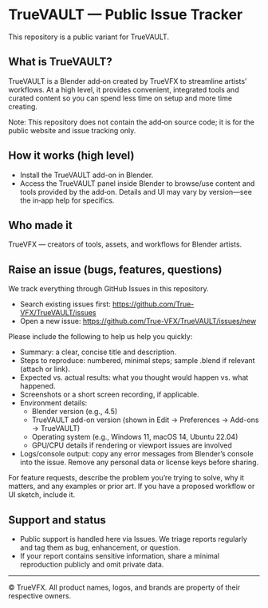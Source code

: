 # TrueVAULT — Public Issue Tracker

This repository is a public variant for TrueVAULT.

## What is TrueVAULT?

TrueVAULT is a Blender add‑on created by TrueVFX to streamline artists’ workflows. At a high level, it provides convenient, integrated tools and curated content so you can spend less time on setup and more time creating.

Note: This repository does not contain the add‑on source code; it is for the public website and issue tracking only.

## How it works (high level)

- Install the TrueVAULT add-on in Blender.
- Access the TrueVAULT panel inside Blender to browse/use content and tools provided by the add‑on. Details and UI may vary by version—see the in‑app help for specifics.

## Who made it

TrueVFX — creators of tools, assets, and workflows for Blender artists.

## Raise an issue (bugs, features, questions)

We track everything through GitHub Issues in this repository.

- Search existing issues first: https://github.com/True-VFX/TrueVAULT/issues
- Open a new issue: https://github.com/True-VFX/TrueVAULT/issues/new

Please include the following to help us help you quickly:

- Summary: a clear, concise title and description.
- Steps to reproduce: numbered, minimal steps; sample .blend if relevant (attach or link).
- Expected vs. actual results: what you thought would happen vs. what happened.
- Screenshots or a short screen recording, if applicable.
- Environment details:
  - Blender version (e.g., 4.5)
  - TrueVAULT add-on version (shown in Edit → Preferences → Add-ons → TrueVAULT)
  - Operating system (e.g., Windows 11, macOS 14, Ubuntu 22.04)
  - GPU/CPU details if rendering or viewport issues are involved
- Logs/console output: copy any error messages from Blender’s console into the issue. Remove any personal data or license keys before sharing.

For feature requests, describe the problem you’re trying to solve, why it matters, and any examples or prior art. If you have a proposed workflow or UI sketch, include it.

## Support and status

- Public support is handled here via Issues. We triage reports regularly and tag them as bug, enhancement, or question.
- If your report contains sensitive information, share a minimal reproduction publicly and omit private data.

---

© TrueVFX. All product names, logos, and brands are property of their respective owners.

